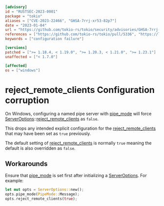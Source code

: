 ```toml
[advisory]
id = "RUSTSEC-2023-0001"
package = "tokio"
aliases = ["CVE-2023-22466", "GHSA-7rrj-xr53-82p7"]
date = "2023-01-04"
url = "https://github.com/tokio-rs/tokio/security/advisories/GHSA-7rrj-xr53-82p7"
references = ["https://github.com/tokio-rs/tokio/pull/5336", "https://learn.microsoft.com/en-us/windows/win32/api/winbase/nf-winbase-createnamedpipea#pipe_reject_remote_clients"]
keywords = ["configuration failure"]

[versions]
patched = [">= 1.18.4, < 1.19.0", ">= 1.20.3, < 1.21.0", ">= 1.23.1"]
unaffected = ["< 1.7.0"]

[affected]
os = ["windows"]
```

# reject_remote_clients Configuration corruption

On Windows, configuring a named pipe server with [pipe_mode] will force [ServerOptions]::[reject_remote_clients] as `false`.

This drops any intended explicit configuration for the [reject_remote_clients] that may have been set as `true` previously.

The default setting of [reject_remote_clients] is normally `true` meaning the default is also overridden as `false`.

## Workarounds

Ensure that [pipe_mode] is set first after initializing a [ServerOptions]. For example:

```rust
let mut opts = ServerOptions::new();
opts.pipe_mode(PipeMode::Message);
opts.reject_remote_clients(true);
```

[ServerOptions]: https://docs.rs/tokio/latest/tokio/net/windows/named_pipe/struct.ServerOptions.html
[pipe_mode]: https://docs.rs/tokio/latest/tokio/net/windows/named_pipe/struct.ServerOptions.html#method.pipe_mode
[reject_remote_clients]: https://docs.rs/tokio/latest/tokio/net/windows/named_pipe/struct.ServerOptions.html#method.reject_remote_clients
